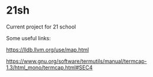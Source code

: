 # 21sh
Current project for 21 school


 Some useful links:

https://lldb.llvm.org/use/map.html

https://www.gnu.org/software/termutils/manual/termcap-1.3/html_mono/termcap.html#SEC4
